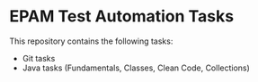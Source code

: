 # EPAM Test Automation Tasks
This repository contains the following tasks:
- Git tasks
- Java tasks (Fundamentals, Classes, Clean Code, Collections)
